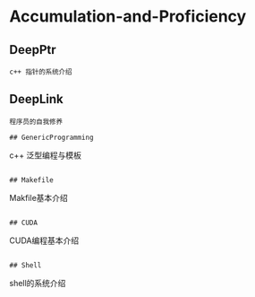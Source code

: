 # Accumulation-and-Proficiency

## DeepPtr
```
c++ 指针的系统介绍
```

## DeepLink
```
程序员的自我修养
```

```
## GenericProgramming
```
c++ 泛型编程与模板
```

## Makefile
```
Makfile基本介绍
```

## CUDA
```
CUDA编程基本介绍
```

## Shell
```
shell的系统介绍
```
